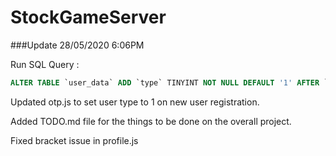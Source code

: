 # StockGameServer

###Update 28/05/2020 6:06PM 

Run SQL Query : 
~~~~sql
ALTER TABLE `user_data` ADD `type` TINYINT NOT NULL DEFAULT '1' AFTER `usr_setupdone`;
~~~~

Updated otp.js to set user type to 1 on new user registration.

Added TODO.md file for the things to be done on the overall project.

Fixed bracket issue in profile.js